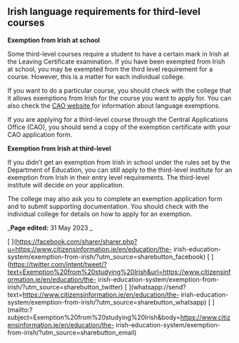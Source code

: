 ##  Irish language requirements for third-level courses

**Exemption from Irish at school**

Some third-level courses require a student to have a certain mark in Irish at
the Leaving Certificate examination. If you have been exempted from Irish at
school, you may be exempted from the third level requirement for a course.
However, this is a matter for each individual college.

If you want to do a particular course, you should check with the college that
it allows exemptions from Irish for the course you want to apply for. You can
also check the [ CAO website ](https://www.cao.ie/) for information about
language exemptions.

If you are applying for a third-level course through the Central Applications
Office (CAO), you should send a copy of the exemption certificate with your
CAO application form.

**Exemption from Irish at third-level**

If you didn’t get an exemption from Irish in school under the rules set by the
Department of Education, you can still apply to the third-level institute for
an exemption from Irish in their entry level requirements. The third-level
institute will decide on your application.

The college may also ask you to complete an exemption application form and to
submit supporting documentation. You should check with the individual college
for details on how to apply for an exemption.

_**Page edited:** 31 May 2023 _

[
](https://facebook.com/sharer/sharer.php?u=https://www.citizensinformation.ie/en/education/the-
irish-education-system/exemption-from-irish/?utm_source=sharebutton_facebook)
[
](https://twitter.com/intent/tweet/?text=Exemption%20from%20studying%20Irish&url=https://www.citizensinformation.ie/en/education/the-
irish-education-system/exemption-from-irish/?utm_source=sharebutton_twitter) [
](whatsapp://send?text=https://www.citizensinformation.ie/en/education/the-
irish-education-system/exemption-from-irish/?utm_source=sharebutton_whatsapp)
[
](mailto:?subject=Exemption%20from%20studying%20Irish&body=https://www.citizensinformation.ie/en/education/the-
irish-education-system/exemption-from-irish/?utm_source=sharebutton_email) [
](javascript:void\(0\))
